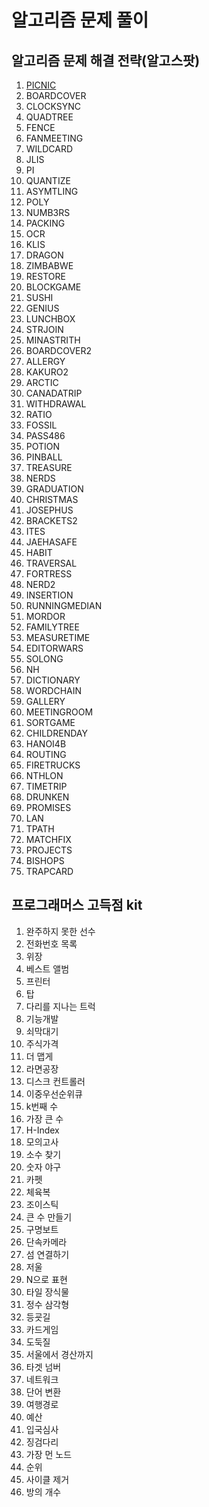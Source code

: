 # 알고리즘 문제 풀이

## 알고리즘 문제 해결 전략(알고스팟)

1. [PICNIC](https://gurumee92.tistory.com/147)
2. BOARDCOVER
3. CLOCKSYNC
4. QUADTREE
5. FENCE
6. FANMEETING
7. WILDCARD
8. JLIS
9. PI
10. QUANTIZE
11. ASYMTLING
12. POLY
13. NUMB3RS
14. PACKING
15. OCR
16. KLIS
17. DRAGON
18. ZIMBABWE
19. RESTORE
20. BLOCKGAME
21. SUSHI
22. GENIUS
23. LUNCHBOX
24. STRJOIN
25. MINASTRITH
26. BOARDCOVER2
27. ALLERGY
28. KAKURO2
29. ARCTIC
30. CANADATRIP
31. WITHDRAWAL
32. RATIO
33. FOSSIL
34. PASS486
35. POTION
36. PINBALL
37. TREASURE
38. NERDS
39. GRADUATION
40. CHRISTMAS
41. JOSEPHUS
42. BRACKETS2
43. ITES
44. JAEHASAFE
45. HABIT
46. TRAVERSAL
47. FORTRESS
48. NERD2
49. INSERTION
50. RUNNINGMEDIAN
51. MORDOR
52. FAMILYTREE
53. MEASURETIME
54. EDITORWARS
55. SOLONG
56. NH
57. DICTIONARY
58. WORDCHAIN
59. GALLERY
60. MEETINGROOM
61. SORTGAME
62. CHILDRENDAY
63. HANOI4B
64. ROUTING
65. FIRETRUCKS
66. NTHLON
67. TIMETRIP
68. DRUNKEN
69. PROMISES
70. LAN
71. TPATH
72. MATCHFIX
73. PROJECTS
74. BISHOPS
75. TRAPCARD

## 프로그래머스 고득점 kit

1. 완주하지 못한 선수
2. 전화번호 목록
3. 위장
4. 베스트 앨범
5. 프린터
6. 탑
7. 다리를 지나는 트럭
8. 기능개발
9. 쇠막대기
10. 주식가격
11. 더 맵게
12. 라면공장
13. 디스크 컨트롤러
14. 이중우선순위큐
15. k번째 수
16. 가장 큰 수
17. H-Index
18. 모의고사
19. 소수 찾기
20. 숫자 야구
21. 카펫
22. 체육복
23. 조이스틱
24. 큰 수 만들기
25. 구명보트
26. 단속카메라
27. 섬 연결하기
28. 저울
29. N으로 표현
30. 타일 장식물
31. 정수 삼각형
32. 등굣길
33. 카드게임
34. 도둑질
35. 서울에서 경산까지
36. 타겟 넘버
37. 네트워크
38. 단어 변환
39. 여행경로
40. 예산
41. 입국심사
42. 징검다리
43. 가장 먼 노드
44. 순위
45. 사이클 제거
46. 방의 개수